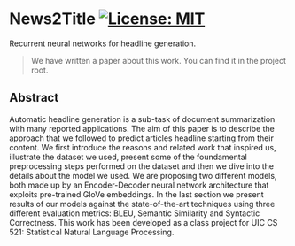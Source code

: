 
# News2Title [![License: MIT](https://img.shields.io/badge/License-MIT-yellow.svg)](https://opensource.org/licenses/MIT)

Recurrent neural networks for headline generation.

> We have written a paper about this work. You can find it in the project root.


## Abstract
Automatic headline generation is a sub-task of document summarization with many reported applications.
The aim of this paper is to describe the approach that we followed to predict articles headline starting from their content. We first introduce the reasons and related work that inspired us, illustrate the dataset we used, present some of the foundamental preprocessing steps performed on the dataset and then we dive into the details about the model we used. We are proposing two different models, both made up by an Encoder-Decoder neural network architecture that exploits pre-trained GloVe embeddings. In the last section we present results of our models against the state-of-the-art techniques using three different evaluation metrics: BLEU, Semantic Similarity and Syntactic Correctness.
This work has been developed as a class project for UIC CS 521: Statistical Natural Language Processing.
